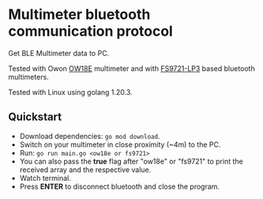 # Multimeter bluetooth communication protocol

Get BLE Multimeter data to PC.

Tested with Owon [OW18E](/multimeter/owon/README.md) multimeter and with [FS9721-LP3](/multimeter/fs9721/README.md) based bluetooth multimeters.

Tested with Linux using golang 1.20.3.

## Quickstart

* Download dependencies: `go mod download`.
* Switch on your multimeter in close proximity (~4m) to the PC.
* Run: `go run main.go <ow18e or fs9721>`
* You can also pass the **true** flag after "ow18e" or "fs9721" to print the received array and the respective value.
* Watch terminal.
* Press **ENTER** to disconnect bluetooth and close the program.
